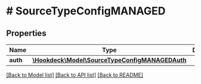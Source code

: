 # # SourceTypeConfigMANAGED

## Properties

Name | Type | Description | Notes
------------ | ------------- | ------------- | -------------
**auth** | [**\Hookdeck\Model\SourceTypeConfigMANAGEDAuth**](SourceTypeConfigMANAGEDAuth.md) |  | [optional]

[[Back to Model list]](../../README.md#models) [[Back to API list]](../../README.md#endpoints) [[Back to README]](../../README.md)
